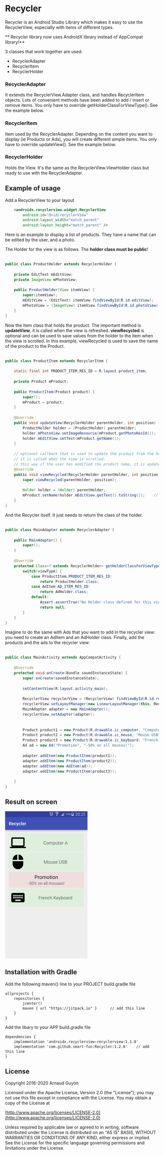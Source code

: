 # Recycler

Recycler is an Android Studio Library which makes it easy to use the RecyclerView, especially with items of different types.

** Recycler library now uses AndroidX library instead of AppCompat library!**

3 classes that work together are used:
* RecyclerAdapter
* RecyclerItem
* RecyclerHolder

### RecyclerAdapter
It extends the RecyclerView.Adapter class, and handles RecyclerItem objects. Lots of convenient methods have been added to add / insert or remove items. You only have to override getHolderClassForViewType(). See the example below.

### RecyclerItem
Item used by the RecyclerAdapter. Depending on the content you want to display (ie Products or Ads), you will create different simple items. You only have to override updateView(). See the example below.

### RecyclerHolder
Holds the View. It's the same as the RecyclerView.ViewHolder class but ready to use with the RecyclerAdapter.

## Example of usage

Add a RecyclerView to your layout

```xml
    <androidx.recyclerview.widget.RecyclerView
        android:id="@+id/recyclerView"
        android:layout_width="match_parent"
        android:layout_height="match_parent" />
```

Here is an example to display a list of products.
They have a name that can be edited by the user, and a photo.

The Holder for the view is as follows. The **holder class must be public**!

``` java

public class ProductHolder extends RecyclerHolder {

    private EditText mEditView;
    private ImageView mPhotoView;

    public ProductHolder(View itemView) {
        super(itemView);
        mEditView = (EditText) itemView.findViewById(R.id.editView);
        mPhotoView = (ImageView) itemView.findViewById(R.id.photoView);
    }
}
```

Now the Item class that holds the product. The important method is **updateView**, it is called when the view is refreshed. **viewRecycled** is optional and can be used to save values from the holder to the item when the view is scrolled. In this example, viewRecycled is used to save the name of the product to the Product.

```java

public class ProductItem extends RecyclerItem {

    static final int PRODUCT_ITEM_RES_ID = R.layout.product_item;

    private Product mProduct;

    public ProductItem(Product product) {
        super();
        mProduct = product;
    }

    @Override
    public void updateView(RecyclerHolder parentHolder, int position) {
        ProductHolder holder = (ProductHolder) parentHolder;
        holder.mPhotoView.setImageResource(mProduct.getPhotoResId());
        holder.mEditView.setText(mProduct.getName());
    }
    
    // optional callback that is used to update the product from the holder.
    // it is called when the view is scrolled.
    // this way if the user has modified the product name, it is updated in the product.
    @Override
    public void viewRecycled(RecyclerHolder parentHolder, int position) {
        super.viewRecycled(parentHolder, position);

        Holder holder = (Holder) parentHolder;
        mProduct.setName(holder.mEditView.getText().toString());    // Saves the user text
    }
}
```

And the Recycler itself. It just needs to return the class of the holder.

``` java

public class MainAdapter extends RecyclerAdapter {

    public MainAdapter() {
        super();
    }

    @Override
    protected Class<? extends RecyclerHolder> getHolderClassForViewType(int viewType) {
        switch(viewType) {
            case ProductItem.PRODUCT_ITEM_RES_ID:
                return ProductHolder.class;
            case AdItem.AD_ITEM_RES_ID:
                return AdHolder.class;
            default:
                Assert.assertTrue("No Holder class defined for this view", false);
                return null;
        }
    }
}
```

Imagine to do the same with Ads that you want to add in the recycler view: you need to create an AdItem and an AdHolder class. Finally, add the products and the ads to the recycler view:

``` java

public class MainActivity extends AppCompatActivity {

    @Override
    protected void onCreate(Bundle savedInstanceState) {
        super.onCreate(savedInstanceState);

        setContentView(R.layout.activity_main);

        RecyclerView recyclerView = (RecyclerView) findViewById(R.id.recyclerView);
        recyclerView.setLayoutManager(new LinearLayoutManager(this, RecyclerView.VERTICAL, false));
        MainAdapter adapter = new MainAdapter();
        recyclerView.setAdapter(adapter);


        Product product1 = new Product(R.drawable.ic_computer, "Computer A");
        Product product2 = new Product(R.drawable.ic_mouse, "Mouse USB");
        Product product3 = new Product(R.drawable.ic_keyboard, "French Keyboard");
        Ad ad = new Ad("Promotion", "-50% on all mouses!");

        adapter.addItem(new ProductItem(product1));
        adapter.addItem(new ProductItem(product2));
        adapter.addItem(new AdItem(ad));
        adapter.addItem(new ProductItem(product3));

    }
}
```

## Result on screen

![alt text](https://github.com/smart-fun/Recycler/blob/master/screenshot.png?raw=true "Screenshot example")

## Installation with Gradle

Add the following maven{} line to your PROJECT build.gradle file

```
allprojects {
    repositories {
        jcenter()
        maven { url "https://jitpack.io" }		// add this line
    }
}
```

Add the libary to your APP build.gradle file

```
dependencies {
    implementation 'androidx.recyclerview:recyclerview:1.1.0'
    implementation 'com.github.smart-fun:Recycler:1.2.0'    // add this line
}
```

## License

Copyright 2016-2020 Arnaud Guyon

Licensed under the Apache License, Version 2.0 (the "License");
you may not use this file except in compliance with the License.
You may obtain a copy of the License at

[http://www.apache.org/licenses/LICENSE-2.0](http://www.apache.org/licenses/LICENSE-2.0)

Unless required by applicable law or agreed to in writing, software
distributed under the License is distributed on an "AS IS" BASIS,
WITHOUT WARRANTIES OR CONDITIONS OF ANY KIND, either express or implied.
See the License for the specific language governing permissions and
limitations under the License.

